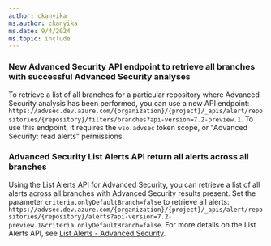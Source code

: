 ```yaml
---
author: ckanyika
ms.author: ckanyika
ms.date: 9/4/2024
ms.topic: include
---
```


### New Advanced Security API endpoint to retrieve all branches with successful Advanced Security analyses

To retrieve a list of all branches for a particular repository where Advanced Security analysis has been performed, you can use a new API endpoint: `https://advsec.dev.azure.com/{organization}/{project}/_apis/alert/repositories/{repository}/filters/branches?api-version=7.2-preview.1`. To use this endpoint, it requires the `vso.advsec` token scope, or "Advanced Security: read alerts" permissions. 

### Advanced Security List Alerts API return all alerts across all branches

Using the List Alerts API for Advanced Security, you can retrieve a list of all alerts across all branches with Advanced Security results present. Set the parameter `criteria.onlyDefaultBranch=false` to retrieve all alerts: `https://advsec.dev.azure.com/{organization}/{project}/_apis/alert/repositories/{repository}/alerts?api-version=7.2-preview.1&criteria.onlyDefaultBranch=false`. For more details on the List Alerts API, see [List Alerts - Advanced Security](https://learn.microsoft.com/en-us/rest/api/azure/devops/advancedsecurity/alerts/list?view=azure-devops-rest-7.2).